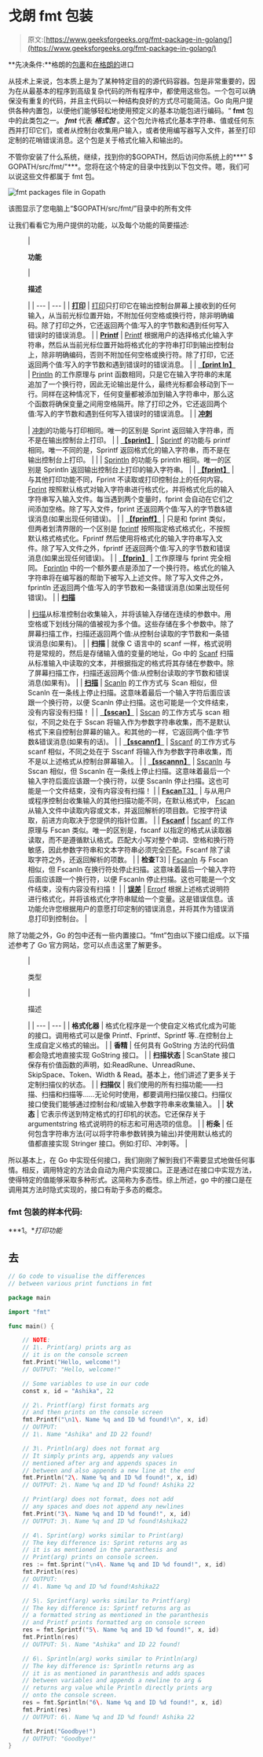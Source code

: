 # 戈朗 fmt 包装

> 原文:[https://www.geeksforgeeks.org/fmt-package-in-golang/](https://www.geeksforgeeks.org/fmt-package-in-golang/)

**先决条件:**格朗的[包裹](https://www.geeksforgeeks.org/packages-in-golang/)和[在格朗的](https://www.geeksforgeeks.org/import-in-golang/)进口

从技术上来说，包本质上是为了某种特定目的的源代码容器。包是非常重要的，因为在从最基本的程序到高级复杂代码的所有程序中，都使用这些包。一个包可以确保没有重复的代码，并且主代码以一种结构良好的方式尽可能简洁。Go 向用户提供各种内置包，以便他们能够轻松地使用预定义的基本功能包进行编码。“ **fmt** 包中的此类包之一。 ***fmt*** 代表 ***格式包*** 。这个包允许格式化基本字符串、值或任何东西并打印它们，或者从控制台收集用户输入，或者使用编写器写入文件，甚至打印定制的花哨错误消息。这个包是关于格式化输入和输出的。

不管你安装了什么系统，继续，找到你的$GOPATH，然后访问你系统上的***" $ GOPATH/src/fmt/"***。您将在这个特定的目录中找到以下包文件。嗯，我们可以说这些文件都属于 fmt 包。

![fmt packages file in Gopath](img/e090bb55b4fcf60cd8967323badbda1d.png)

该图显示了您电脑上“$GOPATH/src/fmt/”目录中的所有文件

让我们看看它为用户提供的功能，以及每个功能的简要描述:

<figure class="table">

| 

**功能**

 | 

**描述**

 |
| --- | --- |
| [**打印**](https://www.geeksforgeeks.org/fmt-print-function-in-golang-with-examples/) | [打印](https://www.geeksforgeeks.org/fmt-print-function-in-golang-with-examples/)只打印它在输出控制台屏幕上接收到的任何输入，从当前光标位置开始，不附加任何空格或换行符，除非明确编码。除了打印之外，它还返回两个值:写入的字节数和遇到任何写入错误时的错误消息。 |
| [**Printf**](https://www.geeksforgeeks.org/fmt-printf-function-in-golang-with-examples/) | [Printf](https://www.geeksforgeeks.org/fmt-printf-function-in-golang-with-examples/) 根据用户的选择格式化输入字符串，然后从当前光标位置开始将格式化的字符串打印到输出控制台上，除非明确编码，否则不附加任何空格或换行符。除了打印，它还返回两个值:写入的字节数和遇到错误时的错误消息。 |
| [**【print ln】**](https://www.geeksforgeeks.org/fmt-println-function-in-golang-with-examples/) | [Println](https://www.geeksforgeeks.org/fmt-println-function-in-golang-with-examples/) 的工作原理与 print 函数相同，只是它在输入字符串的末尾追加了一个换行符，因此无论输出是什么，最终光标都会移动到下一行。同样在这种情况下，任何变量都被添加到输入字符串中，那么这个函数将确保变量之间用空格隔开。除了打印之外，它还返回两个值:写入的字节数和遇到任何写入错误时的错误消息。 |
| [**冲刺**](https://www.geeksforgeeks.org/fmt-sprint-function-in-golang-with-examples/)

 | [冲刺](https://www.geeksforgeeks.org/fmt-sprint-function-in-golang-with-examples/)的功能与打印相同。唯一的区别是 Sprint 返回输入字符串，而不是在输出控制台上打印。 |
| [**【sprint】**](https://www.geeksforgeeks.org/fmt-sprintf-function-in-golang-with-examples/) | [Sprintf](https://www.geeksforgeeks.org/fmt-sprintf-function-in-golang-with-examples/) 的功能与 printf 相同。唯一不同的是，Sprintf 返回格式化的输入字符串，而不是在输出控制台上打印。 |
|  | [Sprintln](https://www.geeksforgeeks.org/fmt-sprintln-function-in-golang-with-examples/) 的功能与 println 相同。唯一的区别是 Sprintln 返回输出控制台上打印的输入字符串。 |
| [**【fprint】**](https://www.geeksforgeeks.org/fmt-fprint-function-in-golang-with-examples/) | 与其他打印功能不同，Fprint 不读取或打印控制台上的任何内容。 [Fprint](https://www.geeksforgeeks.org/fmt-fprint-function-in-golang-with-examples/) 按照默认格式对输入字符串进行格式化，并将格式化后的输入字符串写入输入文件。每当遇到两个变量时，fprint 会自动在它们之间添加空格。除了写入文件，fprint 还返回两个值:写入的字节数&错误消息(如果出现任何错误)。 |
| [**【fprinff】**](https://www.geeksforgeeks.org/fmt-fprintf-function-in-golang-with-examples/) | 只是和 fprint 类似，但两者划清界限的一个区别是 [fprintf](https://www.geeksforgeeks.org/fmt-fprintf-function-in-golang-with-examples/) 按照指定格式格式化，不按照默认格式格式化。Fprintf 然后使用将格式化的输入字符串写入文件。除了写入文件之外，fprintf 还返回两个值:写入的字节数和错误消息(如果出现任何错误)。 |
| [**【fprin】**](https://www.geeksforgeeks.org/fmt-fprintln-function-in-golang-with-examples/) | 工作原理与 fprint 完全相同。 [Fprintln](https://www.geeksforgeeks.org/fmt-fprintln-function-in-golang-with-examples/) 中的一个额外要点是添加了一个换行符。格式化的输入字符串将在编写器的帮助下被写入上述文件。除了写入文件之外，fprintln 还返回两个值:写入的字节数和一条错误消息(如果出现任何错误)。 |
| [**扫描**](https://www.geeksforgeeks.org/fmt-scan-function-in-golang-with-examples/)

 | [扫描](https://www.geeksforgeeks.org/fmt-scan-function-in-golang-with-examples/)从标准控制台收集输入，并将该输入存储在连续的参数中。用空格或下划线分隔的值被视为多个值。这些存储在多个参数中。除了屏幕扫描工作，扫描还返回两个值:从控制台读取的字节数和一条错误消息(如果有)。 |
| **扫描** | 就像 C 语言中的 scanf 一样，格式说明符是常规的，然后是存储输入值的变量的地址，Go 中的 [Scanf](https://www.geeksforgeeks.org/fmt-scanf-function-in-golang-with-examples/) 扫描从标准输入中读取的文本，并根据指定的格式将其存储在参数中。除了屏幕扫描工作，扫描还返回两个值:从控制台读取的字节数和错误消息(如果有)。 |
| [**扫描**](https://www.geeksforgeeks.org/fmt-scanln-function-in-golang-with-examples/) | [Scanln](https://www.geeksforgeeks.org/fmt-scanln-function-in-golang-with-examples/) 的工作方式与 Scan 相似，但 Scanln 在一条线上停止扫描。这意味着最后一个输入字符后面应该跟一个换行符，以便 Scanln 停止扫描。这也可能是一个文件结束，没有内容没有扫描！ |
| [**【sscan】**](https://www.geeksforgeeks.org/fmt-sscan-function-in-golang-with-examples/) | [Sscan](https://www.geeksforgeeks.org/fmt-sscan-function-in-golang-with-examples/) 的工作方式与 scan 相似，不同之处在于 Sscan 将输入作为参数字符串收集，而不是默认格式下来自控制台屏幕的输入。和其他的一样，它返回两个值:字节数&错误消息(如果有的话)。 |
| [**【sscannf】**](https://www.geeksforgeeks.org/fmt-sscanf-function-in-golang-with-examples/) | [Sscanf](https://www.geeksforgeeks.org/fmt-sscanf-function-in-golang-with-examples/) 的工作方式与 scanf 相似，不同之处在于 Sscanf 将输入作为参数字符串收集，而不是以上述格式从控制台屏幕输入。 |
| [**【sscannn】**](https://www.geeksforgeeks.org/fmt-sscanln-function-in-golang-with-examples/) | [Sscanln](https://www.geeksforgeeks.org/fmt-sscanln-function-in-golang-with-examples/) 与 Sscan 相似，但 Sscanln 在一条线上停止扫描。这意味着最后一个输入字符后面应该跟一个换行符，以便 Sscanln 停止扫描。这也可能是一个文件结束，没有内容没有扫描！ |
| [**Fscan**T3】](https://www.geeksforgeeks.org/fmt-fscan-function-in-golang-with-examples/) | 与从用户或程序控制台收集输入的其他扫描功能不同，在默认格式中， [Fscan](https://www.geeksforgeeks.org/fmt-fscan-function-in-golang-with-examples/) 从输入文件中读取内容或文本，并返回解析的项目数。它按字符读取，前进方向取决于您提供的指针位置。 |
| [**Fscanf**](https://www.geeksforgeeks.org/fmt-fscanf-function-in-golang-with-examples/) | [fscanf](https://www.geeksforgeeks.org/fmt-fscanf-function-in-golang-with-examples/) 的工作原理与 Fscan 类似。唯一的区别是，fscanf 以指定的格式从读取器读取，而不是遵循默认格式。匹配大小写对整个单词、空格和换行符敏感，因此参数字符串和文本字符串必须完全匹配。Fscanf 除了读取字符之外，还返回解析的项数。 |
| **检查**T3] | [Fscanln](https://www.geeksforgeeks.org/fmt-fscanln-function-in-golang-with-examples/) 与 Fscan 相似，但 Fscanln 在换行符处停止扫描。这意味着最后一个输入字符后面应该跟一个换行符，以便 Fscanln 停止扫描。这也可能是一个文件结束，没有内容没有扫描！ |
| [**误差**](https://www.geeksforgeeks.org/fmt-errorf-function-in-golang-with-examples/) | [Errorf](https://www.geeksforgeeks.org/fmt-errorf-function-in-golang-with-examples/) 根据上述格式说明符进行格式化，并将该格式化字符串赋给一个变量。这是错误信息。该功能允许您根据用户的意愿打印定制的错误消息，并将其作为错误消息打印到控制台。 |

</figure>

除了功能之外，Go 的包中还有一些内置接口。“fmt”包由以下接口组成。以下描述参考了 Go 官方网站，您可以点击这里了解更多。

<figure class="table">

| 

类型

 | 

描述

 |
| --- | --- |
| **格式化器** | 格式化程序是一个使自定义格式化成为可能的接口。调用格式可以是像 Printf、Fprintf、Sprintf 等..在控制台上生成自定义格式的输出。 |
| **香精** | 任何具有 GoString 方法的代码值都会隐式地直接实现 GoString 接口。 |
| **扫描状态** | ScanState 接口保存有价值函数的声明，如:ReadRune、UnreadRune、SkipSpace、Token、Width & Read。基本上，他们讲述了更多关于定制扫描仪的状态。 |
| **扫描仪** | 我们使用的所有扫描功能——扫描、扫描和扫描等……无论何时使用，都要调用扫描仪接口。扫描仪接口使我们能够通过控制台和/或输入参数字符串来收集输入。 |
| **状态** | 它表示传送到特定格式的打印机的状态。它还保存关于 argumentstring 格式说明符的标志和可用选项的信息。 |
| **桁条** | 任何包含字符串方法(可以将字符串参数转换为输出)并使用默认格式的值都直接实现 Stringer 接口。例如:打印、冲刺等。 |

</figure>

所以基本上，在 Go 中实现任何接口，我们刚刚了解到我们不需要显式地做任何事情。相反，调用特定的方法会自动为用户实现接口。正是通过在接口中实现方法，使得特定的值能够采取多种形式。这简称为多态性。综上所述，go 中的接口是在调用其方法时隐式实现的，接口有助于多态的概念。

### fmt 包装的样本代码:

***1。**打印功能*

## 去

```go
// Go code to visualise the differences
// between various print functions in fmt

package main

import "fmt"

func main() {

    // NOTE:
    // 1\. Print(arg) prints arg as
    // it is on the console screen
    fmt.Print("Hello, welcome!")
    // OUTPUT: "Hello, welcome!"

    // Some variables to use in our code
    const x, id = "Ashika", 22

    // 2\. Printf(arg) first formats arg
    // and then prints on the console screen
    fmt.Printf("\n1\. Name %q and ID %d found!\n", x, id)
    // OUTPUT:
    // 1\. Name "Ashika" and ID 22 found!

    // 3\. Println(arg) does not format arg
    // It simply prints arg, appends any values
    // mentioned after arg and appends spaces in
    // between and also appends a new line at the end
    fmt.Println("2\. Name %q and ID %d found!", x, id)
    // OUTPUT: 2\. Name %q and ID %d found! Ashika 22

    // Print(arg) does not format, does not add
    // any spaces and does not append any newlines
    fmt.Print("3\. Name %q and ID %d found!", x, id)
    // OUTPUT: 3\. Name %q and ID %d found!Ashika22

    // 4\. Sprint(arg) works similar to Print(arg)
    // The key difference is: Sprint returns arg as
    // it is as mentioned in the paranthesis and
    // Print(arg) prints on console screen.
    res := fmt.Sprint("\n4\. Name %q and ID %d found!", x, id)
    fmt.Println(res)
    // OUTPUT:
    // 4\. Name %q and ID %d found!Ashika22

    // 5\. Sprintf(arg) works similar to Printf(arg)
    // The key difference is: Sprintf returns arg as
    // a formatted string as mentioned in the paranthesis
    // and Printf prints formatted arg on console screen
    res = fmt.Sprintf("5\. Name %q and ID %d found!", x, id)
    fmt.Println(res)
    // OUTPUT: 5\. Name "Ashika" and ID 22 found!

    // 6\. Sprintln(arg) works similar to Println(arg)
    // The key difference is: Sprintln returns arg as
    // it is as mentioned in paranthesis and adds spaces
    // between variables and appends a newline to arg &
    // returns arg value while Println directly prints arg
    // onto the console screen.
    res = fmt.Sprintln("6\. Name %q and ID %d found!", x, id)
    fmt.Print(res)
    // OUTPUT: 6\. Name %q and ID %d found! Ashika 22

    fmt.Print("Goodbye!")
    // OUTPUT: "Goodbye!"
}
```